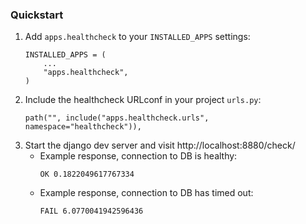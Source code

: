 ### Quickstart
1. Add `apps.healthcheck` to your `INSTALLED_APPS` settings:
    ```
    INSTALLED_APPS = (
        ...
        "apps.healthcheck",
    ) 
    ```
2. Include the healthcheck URLconf in your project `urls.py`:
    ```
    path("", include("apps.healthcheck.urls", namespace="healthcheck")),
    ```
3. Start the django dev server and visit http://localhost:8880/check/
    - Example response, connection to DB is healthy:
        ```
        OK 0.1822049617767334
        ```
    - Example response, connection to DB has timed out:
        ```
        FAIL 6.0770041942596436
        ```
